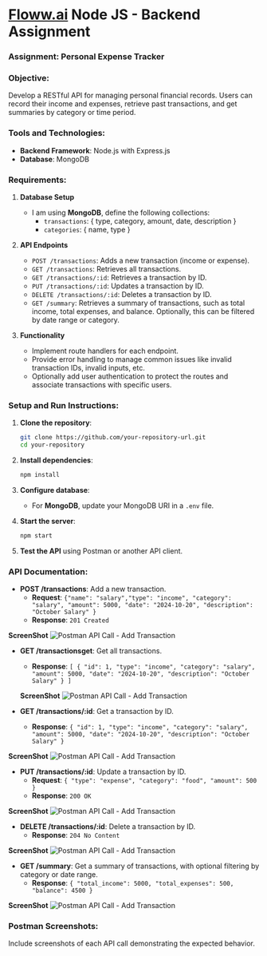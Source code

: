# [Floww.ai](http://Floww.ai) Node JS - Backend Assignment

### Assignment: Personal Expense Tracker

### Objective:
Develop a RESTful API for managing personal financial records. Users can record their income and expenses, retrieve past transactions, and get summaries by category or time period.

### Tools and Technologies:
- **Backend Framework**: Node.js with Express.js
- **Database**: MongoDB 

### Requirements:

1. **Database Setup**
    - I am using **MongoDB**, define the following collections:
        - `transactions`: { type, category, amount, date, description }
        - `categories`: { name, type }

2. **API Endpoints**
    - `POST /transactions`: Adds a new transaction (income or expense).
    - `GET /transactions`: Retrieves all transactions.
    - `GET /transactions/:id`: Retrieves a transaction by ID.
    - `PUT /transactions/:id`: Updates a transaction by ID.
    - `DELETE /transactions/:id`: Deletes a transaction by ID.
    - `GET /summary`: Retrieves a summary of transactions, such as total income, total expenses, and balance. Optionally, this can be filtered by date range or category.

3. **Functionality**
    - Implement route handlers for each endpoint.
    - Provide error handling to manage common issues like invalid transaction IDs, invalid inputs, etc.
    - Optionally add user authentication to protect the routes and associate transactions with specific users.


### Setup and Run Instructions:

1. **Clone the repository**:
    ```bash
    git clone https://github.com/your-repository-url.git
    cd your-repository
    ```

2. **Install dependencies**:
    ```bash
    npm install
    ```

3. **Configure database**:
    - For **MongoDB**, update your MongoDB URI in a `.env` file.

4. **Start the server**:
    ```bash
    npm start
    ```

5. **Test the API** using Postman or another API client.

### API Documentation:

- **POST /transactions**: Add a new transaction.
    - **Request**: `{"name": "salary","type": "income", "category": "salary", "amount": 5000, "date": "2024-10-20", "description": "October Salary" }`
    - **Response**: `201 Created`

**ScreenShot**
![Postman API Call - Add Transaction](./assets/transactionCreated.png)

- **GET /transactionsget**: Get all transactions.
    - **Response**: `[ { "id": 1, "type": "income", "category": "salary", "amount": 5000, "date": "2024-10-20", "description": "October Salary" } ]`

    **ScreenShot**
![Postman API Call - Add Transaction](./assets/getTransaction.png)

- **GET /transactions/:id**: Get a transaction by ID.
    - **Response**: `{ "id": 1, "type": "income", "category": "salary", "amount": 5000, "date": "2024-10-20", "description": "October Salary" }`

 **ScreenShot**
![Postman API Call - Add Transaction](./assets/getTransactionById.png)

- **PUT /transactions/:id**: Update a transaction by ID.
    - **Request**: `{ "type": "expense", "category": "food", "amount": 500 }`
    - **Response**: `200 OK`

**ScreenShot**
![Postman API Call - Add Transaction](./assets/updateTransactionById.png)

- **DELETE /transactions/:id**: Delete a transaction by ID.
    - **Response**: `204 No Content`

**ScreenShot**
![Postman API Call - Add Transaction](./assets/transactionDeleted.png)

- **GET /summary**: Get a summary of transactions, with optional filtering by category or date range.
    - **Response**: `{ "total_income": 5000, "total_expenses": 500, "balance": 4500 }`

**ScreenShot**
![Postman API Call - Add Transaction](./assets/trasanctionSumm.png)

### Postman Screenshots:
Include screenshots of each API call demonstrating the expected behavior.
